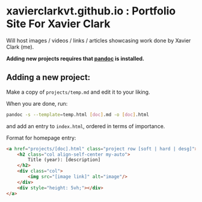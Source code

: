 # xavierclarkvt.github.io : Portfolio Site For Xavier Clark

Will host images / videos / links / articles showcasing work done by Xavier Clark (me).

**Adding new projects requires that [pandoc](https://pandoc.org/installing.html) is installed.**

## Adding a new project:

Make a copy of `projects/temp.md` and edit it to your liking. 

When you are done, run:

```bash
pandoc -s --template=temp.html [doc].md -o [doc].html
```

and add an entry to `index.html`, ordered in terms of importance.

Format for homepage entry: 
```html
<a href="projects/[doc].html" class="project row [soft | hard | desg]">
    <h2 class="col align-self-center my-auto">
        Title (year): [description]
    </h2>
    <div class="col">
        <img src="[image link]" alt="image"/>
    </div>
    <div style="height: 5vh;"></div>
</a>
```